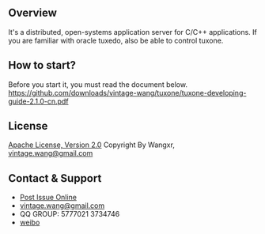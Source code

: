 ## Overview

It's a distributed, open-systems application server for C/C++ applications.
If you are familiar with oracle tuxedo, also be able to control tuxone.

## How to start?

Before you start it, you must read the document below.
https://github.com/downloads/vintage-wang/tuxone/tuxone-developing-guide-2.1.0-cn.pdf

## License

[Apache License, Version 2.0](http://www.apache.org/licenses/LICENSE-2.0.html)
Copyright By Wangxr, vintage.wang@gmail.com

## Contact & Support
* [Post Issue Online](https://github.com/vintage-wang/tuxone/issues/new)
* vintage.wang@gmail.com
* QQ GROUP: 5777021 3734746
* [weibo](http://weibo.com/vintagewangxr)

